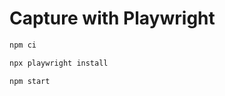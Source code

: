 # Capture with Playwright

```bash
npm ci
```

```bash
npx playwright install
```

```bash
npm start
```
